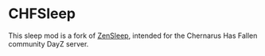 # CHFSleep

This sleep mod is a fork of [ZenSleep](https://steamcommunity.com/sharedfiles/filedetails/?id=2799531123), intended for the Chernarus Has Fallen community DayZ server.
